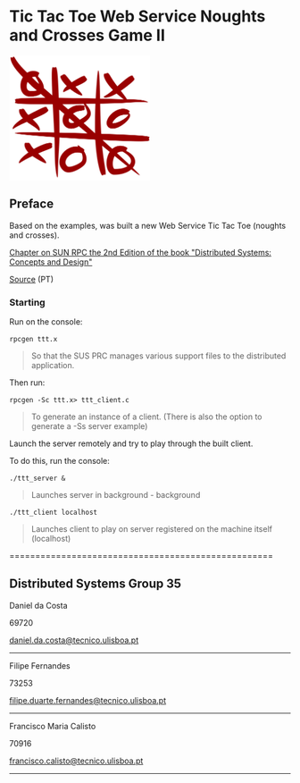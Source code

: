 # Tic Tac Toe Web Service Noughts and Crosses Game II

<img src="assets/2000px-Tic_tac_toe.png" alt="Tic Tac Toe" align="center" width="50%"/>

## Preface

Based on the examples, was built a new Web Service Tic Tac Toe (noughts and crosses).

[Chapter on SUN RPC the 2nd Edition of the book "Distributed Systems: Concepts and Design"](http://www.cdk4.net/wo/additional/rmi/Ed2/SunRPC.pdf)

[Source](http://disciplinas.tecnico.ulisboa.pt/leic-sod/2015-2016/labs/03-rpc/index.html) (PT)

### Starting

Run on the console:

```
rpcgen ttt.x
````

> So that the SUS PRC manages various support files to the distributed application.

Then run:

```
rpcgen -Sc ttt.x> ttt_client.c
```

> To generate an instance of a client. (There is also the option to generate a -Ss server example)

Launch the server remotely and try to play through the built client.

To do this, run the console:

```
./ttt_server &
```

> Launches server in background - background

```
./ttt_client localhost
```

> Launches client to play on server registered on the machine itself (localhost)

===================================================

Distributed Systems Group 35
-------------------

Daniel da Costa

69720

daniel.da.costa@tecnico.ulisboa.pt

-------------------

Filipe Fernandes

73253

filipe.duarte.fernandes@tecnico.ulisboa.pt

-------------------

Francisco Maria Calisto

70916

francisco.calisto@tecnico.ulisboa.pt

-------------------
